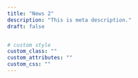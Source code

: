 ```yaml
---
title: "News 2"
description: "This is meta description."
draft: false


# custom style
custom_class: "" 
custom_attributes: "" 
custom_css: ""
---
```


